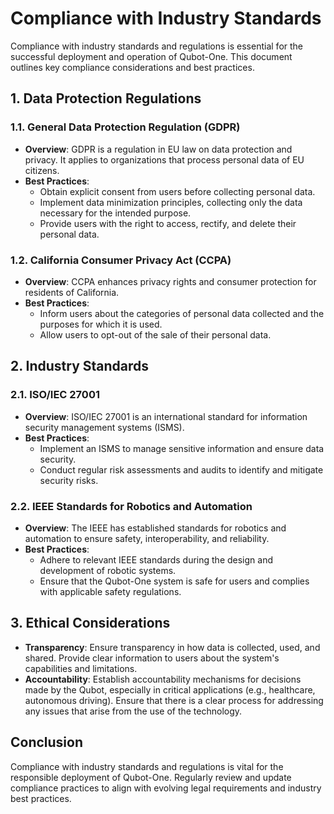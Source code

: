 # Compliance with Industry Standards

Compliance with industry standards and regulations is essential for the successful deployment and operation of Qubot-One. This document outlines key compliance considerations and best practices.

## 1. Data Protection Regulations

### 1.1. General Data Protection Regulation (GDPR)

- **Overview**: GDPR is a regulation in EU law on data protection and privacy. It applies to organizations that process personal data of EU citizens.
- **Best Practices**:
  - Obtain explicit consent from users before collecting personal data.
  - Implement data minimization principles, collecting only the data necessary for the intended purpose.
  - Provide users with the right to access, rectify, and delete their personal data.

### 1.2. California Consumer Privacy Act (CCPA)

- **Overview**: CCPA enhances privacy rights and consumer protection for residents of California.
- **Best Practices**:
  - Inform users about the categories of personal data collected and the purposes for which it is used.
  - Allow users to opt-out of the sale of their personal data.

## 2. Industry Standards

### 2.1. ISO/IEC 27001

- **Overview**: ISO/IEC 27001 is an international standard for information security management systems (ISMS).
- **Best Practices**:
  - Implement an ISMS to manage sensitive information and ensure data security.
  - Conduct regular risk assessments and audits to identify and mitigate security risks.

### 2.2. IEEE Standards for Robotics and Automation

- **Overview**: The IEEE has established standards for robotics and automation to ensure safety, interoperability, and reliability.
- **Best Practices**:
  - Adhere to relevant IEEE standards during the design and development of robotic systems.
  - Ensure that the Qubot-One system is safe for users and complies with applicable safety regulations.

## 3. Ethical Considerations

- **Transparency**: Ensure transparency in how data is collected, used, and shared. Provide clear information to users about the system's capabilities and limitations.
- **Accountability**: Establish accountability mechanisms for decisions made by the Qubot, especially in critical applications (e.g., healthcare, autonomous driving). Ensure that there is a clear process for addressing any issues that arise from the use of the technology.

## Conclusion

Compliance with industry standards and regulations is vital for the responsible deployment of Qubot-One. Regularly review and update compliance practices to align with evolving legal requirements and industry best practices.
